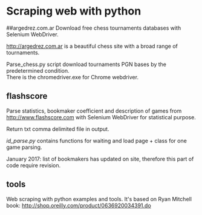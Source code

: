 # Scraping web with python

##argedrez.com.ar
Download free chess tournaments databases with Selenium WebDriver.

http://argedrez.com.ar is a beautiful chess site with a broad range of tournaments.

Parse_chess.py script download tournaments PGN bases by the predetermined condition.  
There is the chromedriver.exe for Chrome webdriver.

## flashscore
Parse statistics, bookmaker coefficient and description of games from http://www.flashscore.com with Selenium WebDriver for statistical purpose.

Return txt comma delimited file in output.

*id_parse.py* contains functions for waiting and load page + class for one game parsing.

January 2017: list of bookmakers has updated on site, therefore this part of code require revision.

## tools
Web scraping with python examples and tools.
It's based on Ryan Mitchell book: http://shop.oreilly.com/product/0636920034391.do
